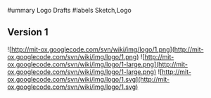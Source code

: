 #ummary Logo Drafts
#labels Sketch,Logo

## Version 1 ##
![http://mit-ox.googlecode.com/svn/wiki/img/logo/1.png](http://mit-ox.googlecode.com/svn/wiki/img/logo/1.png)
![http://mit-ox.googlecode.com/svn/wiki/img/logo/1-large.png](http://mit-ox.googlecode.com/svn/wiki/img/logo/1-large.png)
![http://mit-ox.googlecode.com/svn/wiki/img/logo/1.svg](http://mit-ox.googlecode.com/svn/wiki/img/logo/1.svg)
